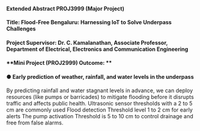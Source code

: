 #### **Extended Abstract PROJ3999 (Major Project)**
#### **Title:** Flood-Free Bengaluru: Harnessing IoT to Solve Underpass Challenges
#### **Project Supervisor:** Dr. C. Kamalanathan, Associate Professor, Department of Electrical, Electronics and Communication Engineering 
#### **Mini Project (PROJ2999) Outcome: **
#### **● Early prediction of weather, rainfall, and water levels in the underpass**
By predicting rainfall and water stagnant levels in advance, we can deploy resources (like pumps or barricades) to mitigate flooding before it disrupts traffic and affects public health.
Ultrasonic sensor thresholds with a 2 to 5 cm are commonly used
Flood detection Threshold level 1 to 2 cm for early alerts
The pump activation Threshold is 5 to 10 cm to control drainage and free from false alarms.


